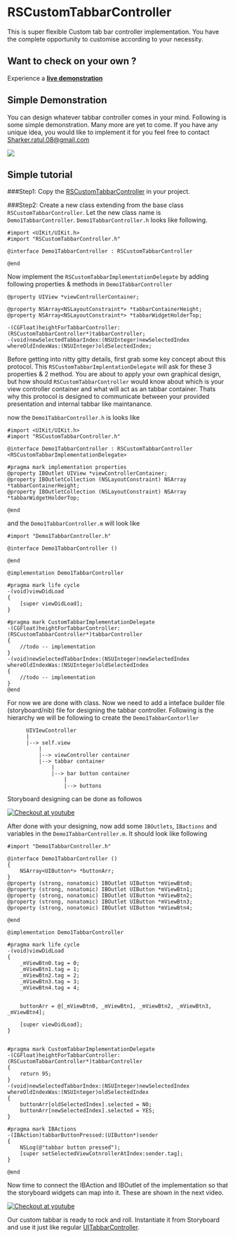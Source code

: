 # RSCustomTabbarController
This is super flexible Custom tab bar controller implementation. You have the complete opportunity to customise according to your necessity.

## Want to check on your own ?
Experience a **[live demonstration](https://appetize.io/app/nqd9py0znzmgar66cxtfw7vxzc?device=iphone5s&scale=75&orientation=portrait&osVersion=9.3)**

## Simple Demonstration
You can design whatever tabbar controller comes in your mind. Following is some simple demonstration. Many more are yet to come. If you have any unique idea, you would like to implement it for you feel free to contact Sharker.ratul.08@gmail.com

<img src='https://github.com/ratulSharker/CustomTabbarController/blob/master/demo/customtabbar_demo.gif'/>

## Simple tutorial

###Step1: 
Copy the [RSCustomTabbarController](https://github.com/ratulSharker/RSCustomTabbarController/tree/master/RSCustomTabbarController/CustomTabbarConroller) in your project.

###Step2:
Create a new class extending from the base class `RSCustomTabbarController`. Let the new class name is `Demo1TabbarController`.
`Demo1TabbarController.h` looks like following.

```obj-c
#import <UIKit/UIKit.h>
#import "RSCustomTabbarController.h"

@interface Demo1TabbarController : RSCustomTabbarController 

@end
```
Now implement the `RSCustomTabbarImplementationDelegate` by adding following properties & methods in `Demo1TabbarController`

```obj-c
@property UIView *viewControllerContainer;

@property NSArray<NSLayoutConstraint*> *tabbarContainerHeight;
@property NSArray<NSLayoutConstraint*> *tabbarWidgetHolderTop;

-(CGFloat)heightForTabbarController:(RSCustomTabbarController*)tabbarController;
-(void)newSelectedTabbarIndex:(NSUInteger)newSelectedIndex whereOldIndexWas:(NSUInteger)oldSelectedIndex;
```

Before getting into nitty gitty details, first grab some key concept about this protocol. This `RSCustomTabbarImplentationDelegate` will
ask for these 3 properties & 2 method. You are about to apply your own graphical design, but how should `RSCustomTabbarController` would 
know about which is your view controller container and what will act as an tabbar container. Thats why this protocol is designed to communicate between your provided presentation and internal tabbar like maintanance.

now the `Demo1TabbarController.h` is looks like
```obj-c
#import <UIKit/UIKit.h>
#import "RSCustomTabbarController.h"

@interface Demo1TabbarController : RSCustomTabbarController <RSCustomTabbarImplementationDelegate>

#pragma mark implementation properties
@property IBOutlet UIView *viewControllerContainer;
@property IBOutletCollection (NSLayoutConstraint) NSArray *tabbarContainerHeight;
@property IBOutletCollection (NSLayoutConstraint) NSArray *tabbarWidgetHolderTop;

@end
```

and the `Demo1TabbarController.m` will look like
```obj-c
#import "Demo1TabbarController.h"

@interface Demo1TabbarController ()

@end

@implementation Demo1TabbarController

#pragma mark life cycle
-(void)viewDidLoad
{
    [super viewDidLoad];
}

#pragma mark CustomTabbarImplementationDelegate
-(CGFloat)heightForTabbarController:(RSCustomTabbarController*)tabbarController
{
    //todo -- implementation
}
-(void)newSelectedTabbarIndex:(NSUInteger)newSelectedIndex whereOldIndexWas:(NSUInteger)oldSelectedIndex
{
    //todo -- implementation
}
@end
```

For now we are done with class. Now we need to add a inteface builder file (storyboard/nib) file for designing the tabbar controller.
Following is the hierarchy we will be following to create the `Demo1TabbarContorller`

```
      UIVIewController
      |
      |--> self.view
          |
          |--> viewController container
          |--> tabbar container
              |
              |--> bar button container
                  |
                  |--> buttons
```

Storyboard designing can be done as followos

[![Checkout at youtube](https://img.youtube.com/vi/8Yq26NWsHVo/0.jpg)](https://www.youtube.com/watch?v=8Yq26NWsHVo)

After done with your designing, now add some `IBOutlets`, `IBactions` and variables in the `Demo1TabbarController.m`. It should look like following

```obj-c
#import "Demo1TabbarController.h"

@interface Demo1TabbarController ()
{
    NSArray<UIButton*> *buttonArr;
}
@property (strong, nonatomic) IBOutlet UIButton *mViewBtn0;
@property (strong, nonatomic) IBOutlet UIButton *mViewBtn1;
@property (strong, nonatomic) IBOutlet UIButton *mViewBtn2;
@property (strong, nonatomic) IBOutlet UIButton *mViewBtn3;
@property (strong, nonatomic) IBOutlet UIButton *mViewBtn4;

@end

@implementation Demo1TabbarController

#pragma mark life cycle
-(void)viewDidLoad
{
    _mViewBtn0.tag = 0;
    _mViewBtn1.tag = 1;
    _mViewBtn2.tag = 2;
    _mViewBtn3.tag = 3;
    _mViewBtn4.tag = 4;
    
    
    buttonArr = @[_mViewBtn0, _mViewBtn1, _mViewBtn2, _mViewBtn3, _mViewBtn4];
    
    [super viewDidLoad];
}


#pragma mark CustomTabbarImplementationDelegate
-(CGFloat)heightForTabbarController:(RSCustomTabbarController*)tabbarController
{
    return 95;
}
-(void)newSelectedTabbarIndex:(NSUInteger)newSelectedIndex whereOldIndexWas:(NSUInteger)oldSelectedIndex
{
    buttonArr[oldSelectedIndex].selected = NO;
    buttonArr[newSelectedIndex].selected = YES;
}

#pragma mark IBActions
-(IBAction)tabbarButtonPressed:(UIButton*)sender
{
    NSLog(@"tabbar button pressed");
    [super setSelectedViewCotnrollerAtIndex:sender.tag];
}

@end
```

Now time to connect the IBAction and IBOutlet of the implementation so that the storyboard widgets can map into it. These are shown in the next video.

[![Checkout at youtube](https://img.youtube.com/vi/kigm5uvIEuo/0.jpg)](https://www.youtube.com/watch?v=kigm5uvIEuo)

Our custom tabbar is ready to rock and roll. Instantiate it from Storyboard and use it just like regular [UITabbarController](https://developer.apple.com/library/ios/documentation/UIKit/Reference/UITabBarController_Class/).
